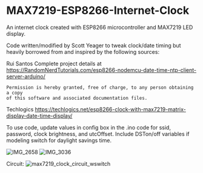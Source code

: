 # MAX7219-ESP8266-Internet-Clock
An internet clock created with ESP8266 microcontroller and MAX7219 LED display.

Code written/modified by Scott Yeager to tweak clock/date timing but heavily borrowed
from and inspired by the following sources:

  Rui Santos
    Complete project details at https://RandomNerdTutorials.com/esp8266-nodemcu-date-time-ntp-client-server-arduino/
  
    Permission is hereby granted, free of charge, to any person obtaining a copy
    of this software and associated documentation files.

  Techlogics
    https://techlogics.net/esp8266-clock-with-max7219-matrix-display-date-time-display/

To use code, update values in config box in the .ino code for ssid, password, clock brightness, and utcOffset.  Include DSTon/off variables if modeling switch for daylight savings time.

![IMG_2658](https://github.com/user-attachments/assets/f59b05b5-e6b6-4074-80f6-35f3df3878fa)
![IMG_3036](https://github.com/user-attachments/assets/1c838cc1-e2d0-4841-b009-9e6e214569cd)

Circuit:
![max7219_clock_circuit_wswitch](https://github.com/user-attachments/assets/47578b0a-d07d-464c-ae9f-09d9c56c46f0)
